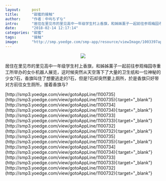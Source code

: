 ```yaml
---
layout:     post
title:      "甜蜜的接触"
author:     "作者：中屿ちずな"
intro:      "居住在里见市的里见高中一年级学生村上香旗，和姊姊薰子一起前往参观梅园寺重工所举办的女仆机器人展览，这时候突然从天空落下了大量的卫生纸和一位神秘的少女?石，香旗叫住了想要逃走的?石，但是?石却突然要上厕所，於是香旗只好带对方前往女生厕所，接着香旗与?"
date:       "2018-02-14 12:17:14"
categories: "甜蜜"
tags:       "接触"
image:      "http://smp.yoedge.com/smp-app/resource/viewImage/1003397appline.png"
---
```

<div style="text-align: center">
<p><img src="http://smp.yoedge.com/smp-app/resource/viewImage/1003397appline.png"/></p>
</div>
<p class="post-meta">
<span>居住在里见市的里见高中一年级学生村上香旗，和姊姊薰子一起前往参观梅园寺重工所举办的女仆机器人展览，这时候突然从天空落下了大量的卫生纸和一位神秘的少女?石，香旗叫住了想要逃走的?石，但是?石却突然要上厕所，於是香旗只好带对方前往女生厕所，接着香旗与?</span>
</p>
[http://smp3.yoedge.com/view/gotoAppLine/1100735](http://smp3.yoedge.com/view/gotoAppLine/1100735){:target="_blank"}
[http://smp3.yoedge.com/view/gotoAppLine/1100734](http://smp3.yoedge.com/view/gotoAppLine/1100734){:target="_blank"}
[http://smp3.yoedge.com/view/gotoAppLine/1100733](http://smp3.yoedge.com/view/gotoAppLine/1100733){:target="_blank"}
[http://smp3.yoedge.com/view/gotoAppLine/1100732](http://smp3.yoedge.com/view/gotoAppLine/1100732){:target="_blank"}
[http://smp3.yoedge.com/view/gotoAppLine/1100735](http://smp3.yoedge.com/view/gotoAppLine/1100735){:target="_blank"}
[http://smp3.yoedge.com/view/gotoAppLine/1100734](http://smp3.yoedge.com/view/gotoAppLine/1100734){:target="_blank"}
[http://smp3.yoedge.com/view/gotoAppLine/1100733](http://smp3.yoedge.com/view/gotoAppLine/1100733){:target="_blank"}
[http://smp3.yoedge.com/view/gotoAppLine/1100732](http://smp3.yoedge.com/view/gotoAppLine/1100732){:target="_blank"}


